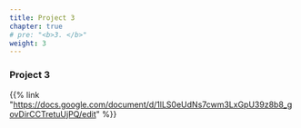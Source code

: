 ```yaml
---
title: Project 3
chapter: true
# pre: "<b>3. </b>"
weight: 3
---
```


### Project 3

{{% link "https://docs.google.com/document/d/1lLS0eUdNs7cwm3LxGpU39z8b8_govDirCCTretuUjPQ/edit" %}}
